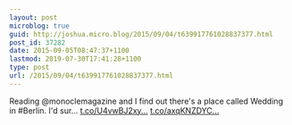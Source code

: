 ```yaml
---
layout: post
microblog: true
guid: http://joshua.micro.blog/2015/09/04/t639917761028837377.html
post_id: 37282
date: 2015-09-05T08:47:37+1100
lastmod: 2019-07-30T17:41:28+1100
type: post
url: /2015/09/04/t639917761028837377.html
---
```

Reading @monoclemagazine and I find out there's a place called Wedding in #Berlin. I'd sur… [t.co/U4vwBJ2xy...](http://t.co/U4vwBJ2xyL) [t.co/axqKNZDYC...](http://t.co/axqKNZDYCB)
